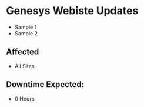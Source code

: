 # Genesys Webiste Updates

 - Sample 1
 - Sample 2
 
 ## Affected
 
 - All Sites
 
 ## Downtime Expected:
 
 - 0 Hours.
